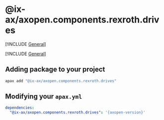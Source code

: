 # @ix-ax/axopen.components.rexroth.drives

[!INCLUDE [General](../docs/README.md)]

[!INCLUDE [General](../../../docfx/articles/notes/APAX_PACAKGE_GENERAL.md)]


## Adding package to your project
~~~bash
apax add "@ix-ax/axopen.components.rexroth.drives"
~~~

## Modifying your `apax.yml`

~~~yml
dependencies:
  "@ix-ax/axopen.components.rexroth.drives": '{axopen-version}'  
~~~
